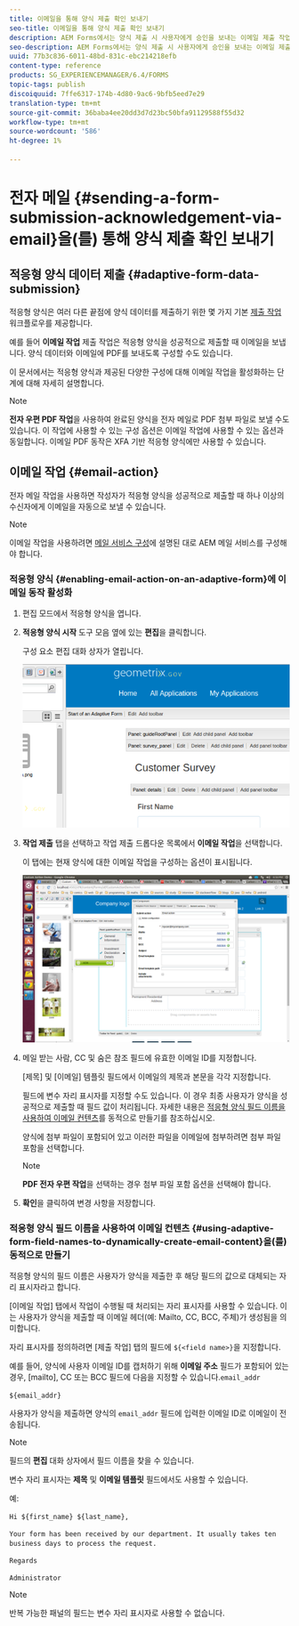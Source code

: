 ```yaml
---
title: 이메일을 통해 양식 제출 확인 보내기
seo-title: 이메일을 통해 양식 제출 확인 보내기
description: AEM Forms에서는 양식 제출 시 사용자에게 승인을 보내는 이메일 제출 작업을 구성할 수 있습니다.
seo-description: AEM Forms에서는 양식 제출 시 사용자에게 승인을 보내는 이메일 제출 작업을 구성할 수 있습니다.
uuid: 77b3c836-6011-48bd-831c-ebc214218efb
content-type: reference
products: SG_EXPERIENCEMANAGER/6.4/FORMS
topic-tags: publish
discoiquuid: 7ffe6317-174b-4d80-9ac6-9bfb5eed7e29
translation-type: tm+mt
source-git-commit: 36baba4ee20dd3d7d23bc50bfa91129588f55d32
workflow-type: tm+mt
source-wordcount: '586'
ht-degree: 1%

---
```



# 전자 메일 {#sending-a-form-submission-acknowledgement-via-email}을(를) 통해 양식 제출 확인 보내기

## 적응형 양식 데이터 제출 {#adaptive-form-data-submission}

적응형 양식은 여러 다른 끝점에 양식 데이터를 제출하기 위한 몇 가지 기본 [제출 작업](/help/forms/using/configuring-submit-actions.md) 워크플로우를 제공합니다.

예를 들어 **이메일 작업** 제출 작업은 적응형 양식을 성공적으로 제출할 때 이메일을 보냅니다. 양식 데이터와 이메일에 PDF를 보내도록 구성할 수도 있습니다.

이 문서에서는 적응형 양식과 제공된 다양한 구성에 대해 이메일 작업을 활성화하는 단계에 대해 자세히 설명합니다.

>[!NOTE]
>
>**전자 우편 PDF 작업**&#x200B;을 사용하여 완료된 양식을 전자 메일로 PDF 첨부 파일로 보낼 수도 있습니다. 이 작업에 사용할 수 있는 구성 옵션은 이메일 작업에 사용할 수 있는 옵션과 동일합니다. 이메일 PDF 동작은 XFA 기반 적응형 양식에만 사용할 수 있습니다.

## 이메일 작업 {#email-action}

전자 메일 작업을 사용하면 작성자가 적응형 양식을 성공적으로 제출할 때 하나 이상의 수신자에게 이메일을 자동으로 보낼 수 있습니다.

>[!NOTE]
>
>이메일 작업을 사용하려면 [메일 서비스 구성](/help/sites-administering/notification.md#configuring-the-mail-service)에 설명된 대로 AEM 메일 서비스를 구성해야 합니다.

### 적응형 양식 {#enabling-email-action-on-an-adaptive-form}에 이메일 동작 활성화

1. 편집 모드에서 적응형 양식을 엽니다.

1. **적응형 양식 시작** 도구 모음 옆에 있는 **편집**&#x200B;을 클릭합니다.

   구성 요소 편집 대화 상자가 열립니다.

   ![적응형 양식의 구성 요소 편집 대화 상자](assets/start_of_adp_form.png)

1. **작업 제출** 탭을 선택하고 작업 제출 드롭다운 목록에서 **이메일 작업**&#x200B;을 선택합니다.

   이 탭에는 현재 양식에 대한 이메일 작업을 구성하는 옵션이 표시됩니다.

   ![작업 제출 탭](assets/dialog.png)

1. 메일 받는 사람, CC 및 숨은 참조 필드에 유효한 이메일 ID를 지정합니다.

   [제목] 및 [이메일] 템플릿 필드에서 이메일의 제목과 본문을 각각 지정합니다.

   필드에 변수 자리 표시자를 지정할 수도 있습니다. 이 경우 최종 사용자가 양식을 성공적으로 제출할 때 필드 값이 처리됩니다. 자세한 내용은 [적응형 양식 필드 이름을 사용하여 이메일 컨텐츠](/help/forms/using/form-submission-receipt-via-email.md#p-using-adaptive-form-field-names-to-dynamically-create-email-content-p)를 동적으로 만들기를 참조하십시오.

   양식에 첨부 파일이 포함되어 있고 이러한 파일을 이메일에 첨부하려면 첨부 파일 포함을 선택합니다.

   >[!NOTE]
   >
   >**PDF 전자 우편 작업**&#x200B;을 선택하는 경우 첨부 파일 포함 옵션을 선택해야 합니다.

1. **확인**&#x200B;을 클릭하여 변경 사항을 저장합니다.

### 적응형 양식 필드 이름을 사용하여 이메일 컨텐츠 {#using-adaptive-form-field-names-to-dynamically-create-email-content}을(를) 동적으로 만들기

적응형 양식의 필드 이름은 사용자가 양식을 제출한 후 해당 필드의 값으로 대체되는 자리 표시자라고 합니다.

[이메일 작업] 탭에서 작업이 수행될 때 처리되는 자리 표시자를 사용할 수 있습니다. 이는 사용자가 양식을 제출할 때 이메일 헤더(예: Mailto, CC, BCC, 주체)가 생성됨을 의미합니다.

자리 표시자를 정의하려면 [제출 작업] 탭의 필드에 `${<field name>}`을 지정합니다.

예를 들어, 양식에 사용자 이메일 ID를 캡처하기 위해 **이메일 주소** 필드가 포함되어 있는 경우, [mailto], CC 또는 BCC 필드에 다음을 지정할 수 있습니다.`email_addr`

`${email_addr}`

사용자가 양식을 제출하면 양식의 `email_addr` 필드에 입력한 이메일 ID로 이메일이 전송됩니다.

>[!NOTE]
>
>필드의 **편집** 대화 상자에서 필드 이름을 찾을 수 있습니다.

변수 자리 표시자는 **제목** 및 **이메일 템플릿** 필드에서도 사용할 수 있습니다.

예:

`Hi ${first_name} ${last_name},`

`Your form has been received by our department. It usually takes ten business days to process the request.`

`Regards`

`Administrator`

>[!NOTE]
>
>반복 가능한 패널의 필드는 변수 자리 표시자로 사용할 수 없습니다.

